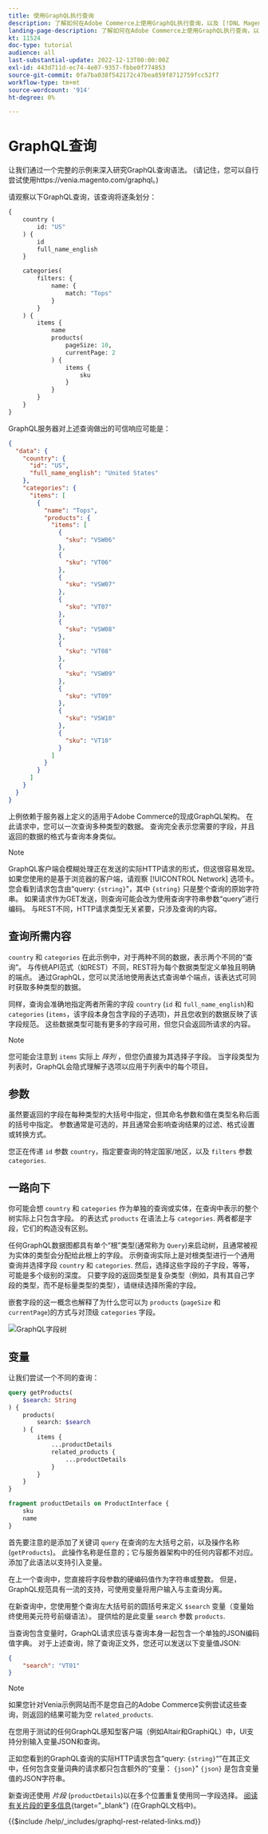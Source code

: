 ```yaml
---
title: 使用GraphQL执行查询
description: 了解如何在Adobe Commerce上使用GraphQL执行查询，以及 [!DNL Magento Open Source]. 以下是有关使用GET和POST调用的GraphQL的简介。
landing-page-description: 了解如何在Adobe Commerce上使用GraphQL执行查询，以及 [!DNL Magento Open Source]. 以下是有关使用GET和POST调用的GraphQL的简介。
kt: 11524
doc-type: tutorial
audience: all
last-substantial-update: 2022-12-13T00:00:00Z
exl-id: 443d711d-ec74-4e07-9357-fbbe0f774853
source-git-commit: 0fa7ba038f542172c47bea859f8712759fcc52f7
workflow-type: tm+mt
source-wordcount: '914'
ht-degree: 0%

---
```


# GraphQL查询

让我们通过一个完整的示例来深入研究GraphQL查询语法。 (请记住，您可以自行尝试使用https://venia.magento.com/graphql。)

请观察以下GraphQL查询，该查询将逐条划分：

```graphql
{
    country (
        id: "US"
    ) {
        id
        full_name_english
    }

    categories(
        filters: {
            name: {
                match: "Tops"
            }
        }
    ) {
        items {
            name
            products(
                pageSize: 10,
                currentPage: 2
            ) {
                items {
                    sku
                }
            }
        }
    }
}
```

GraphQL服务器对上述查询做出的可信响应可能是：

```json
{
  "data": {
    "country": {
      "id": "US",
      "full_name_english": "United States"
    },
    "categories": {
      "items": [
        {
          "name": "Tops",
          "products": {
            "items": [
              {
                "sku": "VSW06"
              },
              {
                "sku": "VT06"
              },
              {
                "sku": "VSW07"
              },
              {
                "sku": "VT07"
              },
              {
                "sku": "VSW08"
              },
              {
                "sku": "VT08"
              },
              {
                "sku": "VSW09"
              },
              {
                "sku": "VT09"
              },
              {
                "sku": "VSW10"
              },
              {
                "sku": "VT10"
              }
            ]
          }
        }
      ]
    }
  }
}
```

上例依赖于服务器上定义的适用于Adobe Commerce的现成GraphQL架构。 在此请求中，您可以一次查询多种类型的数据。 查询完全表示您需要的字段，并且返回的数据的格式与查询本身类似。

>[!NOTE]
>
>GraphQL客户端会模糊处理正在发送的实际HTTP请求的形式，但这很容易发现。 如果您使用的是基于浏览器的客户端，请观察 [!UICONTROL Network] 选项卡。 您会看到请求包含由“query: `{string}`&quot;，其中 `{string}` 只是整个查询的原始字符串。 如果请求作为GET发送，则查询可能会改为使用查询字符串参数“query”进行编码。 与REST不同，HTTP请求类型无关紧要，只涉及查询的内容。


## 查询所需内容

`country` 和 `categories` 在此示例中，对于两种不同的数据，表示两个不同的“查询”。 与传统API范式（如REST）不同，REST将为每个数据类型定义单独且明确的端点。 通过GraphQL，您可以灵活地使用表达式查询单个端点，该表达式可同时获取多种类型的数据。

同样，查询会准确地指定两者所需的字段 `country` (`id` 和 `full_name_english`)和 `categories` (`items`，该字段本身包含字段的子选项)，并且您收到的数据反映了该字段规范。 这些数据类型可能有更多的字段可用，但您只会返回所请求的内容。


>[!NOTE]
>
>您可能会注意到 `items` 实际上 _阵列_ ，但您仍直接为其选择子字段。 当字段类型为列表时，GraphQL会隐式理解子选项以应用于列表中的每个项目。

## 参数

虽然要返回的字段在每种类型的大括号中指定，但其命名参数和值在类型名称后面的括号中指定。 参数通常是可选的，并且通常会影响查询结果的过滤、格式设置或转换方式。

您正在传递 `id` 参数 `country`，指定要查询的特定国家/地区，以及 `filters` 参数 `categories`.

## 一路向下

你可能会想 `country` 和 `categories` 作为单独的查询或实体，在查询中表示的整个树实际上只包含字段。 的表达式 `products` 在语法上与 `categories`. 两者都是字段，它们的构造没有区别。

任何GraphQL数据图都具有单个“根”类型(通常称为 `Query`)来启动树，且通常被视为实体的类型会分配给此根上的字段。 示例查询实际上是对根类型进行一个通用查询并选择字段 `country` 和 `categories`. 然后，选择这些字段的子字段，等等，可能是多个级别的深度。 只要字段的返回类型是复杂类型（例如，具有其自己字段的类型，而不是标量类型的类型），请继续选择所需的字段。

嵌套字段的这一概念也解释了为什么您可以为 `products` (`pageSize` 和 `currentPage`)的方式与对顶级 `categories` 字段。

![GraphQL字段树](../assets/graphql-field-tree.png)

## 变量

让我们尝试一个不同的查询：

```graphql
query getProducts(
    $search: String
) {
    products(
        search: $search
    ) {
        items {
            ...productDetails
            related_products {
                ...productDetails
            }
        }
    }
}

fragment productDetails on ProductInterface {
    sku
    name
}
```

首先要注意的是添加了关键词 `query` 在查询的左大括号之前，以及操作名称(`getProducts`)。 此操作名称是任意的；它与服务器架构中的任何内容都不对应。 添加了此语法以支持引入变量。

在上一个查询中，您直接将字段参数的硬编码值作为字符串或整数。 但是，GraphQL规范具有一流的支持，可使用变量将用户输入与主查询分离。

在新查询中，您使用整个查询左大括号前的圆括号来定义 `$search` 变量（变量始终使用美元符号前缀语法）。 提供给的是此变量 `search` 参数 `products`.

当查询包含变量时，GraphQL请求应该与查询本身一起包含一个单独的JSON编码值字典。 对于上述查询，除了查询正文外，您还可以发送以下变量值JSON:

```json
{
    "search": "VT01"
}
```

>[!NOTE]
>
>如果您针对Venia示例网站而不是您自己的Adobe Commerce实例尝试这些查询，则返回的结果可能为空 `related_products`.

在您用于测试的任何GraphQL感知型客户端（例如Altair和GraphiQL）中，UI支持分别输入变量JSON和查询。

正如您看到的GraphQL查询的实际HTTP请求包含“query: `{string}`“”在其正文中，任何包含变量词典的请求都只包含额外的“变量： `{json}`&quot; `{json}` 是包含变量值的JSON字符串。

新查询还使用 _片段_ (`productDetails`)以在多个位置重复使用同一字段选择。 [阅读有关片段的更多信息](https://graphql.org/learn/queries/#fragments){target="_blank"} (在GraphQL文档中)。

{{$include /help/_includes/graphql-rest-related-links.md}}
